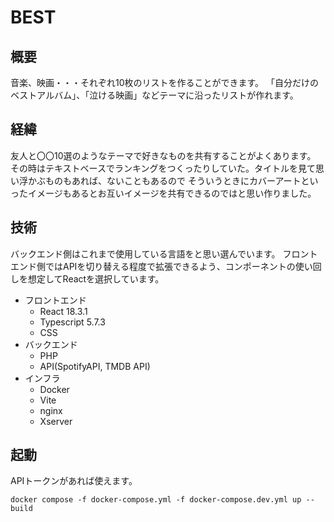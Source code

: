 # BEST

## 概要
音楽、映画・・・それぞれ10枚のリストを作ることができます。
「自分だけのベストアルバム」、「泣ける映画」などテーマに沿ったリストが作れます。

## 経緯
友人と〇〇10選のようなテーマで好きなものを共有することがよくあります。
その時はテキストベースでランキングをつくったりしていた。タイトルを見て思い浮かぶものもあれば、ないこともあるので
そういうときにカバーアートといったイメージもあるとお互いイメージを共有できるのではと思い作りました。

## 技術
バックエンド側はこれまで使用している言語をと思い選んでいます。
フロントエンド側ではAPIを切り替える程度で拡張できるよう、コンポーネントの使い回しを想定してReactを選択しています。

- フロントエンド
    - React 18.3.1
    - Typescript 5.7.3
    - CSS
- バックエンド
    - PHP
    - API(SpotifyAPI, TMDB API)
- インフラ
    - Docker
    - Vite
    - nginx
    - Xserver

## 起動
APIトークンがあれば使えます。

```
docker compose -f docker-compose.yml -f docker-compose.dev.yml up --build
```